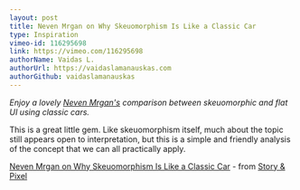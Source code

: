 ```yaml
---
layout: post
title: Neven Mrgan on Why Skeuomorphism Is Like a Classic Car
type: Inspiration
vimeo-id: 116295698
link: https://vimeo.com/116295698
authorName: Vaidas L.
authorUrl: https://vaidaslamanauskas.com
authorGithub: vaidaslamanauskas
---
```


_Enjoy a lovely [Neven Mrgan's](http://mrgan.tumblr.com/) comparison between skeuomorphic and flat UI using classic cars._

This is a great little gem. Like skeuomorphism itself, much about the topic still appears open to interpretation, but this is a simple and friendly analysis of the concept that we can all practically apply.

[Neven Mrgan on Why Skeuomorphism Is Like a Classic Car](https://vimeo.com/116295698) - from [Story & Pixel](https://vimeo.com/storyandpixel)